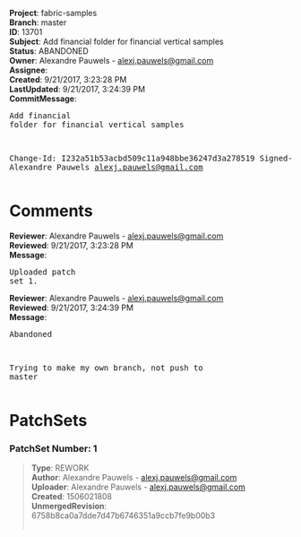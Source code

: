<strong>Project</strong>: fabric-samples<br><strong>Branch</strong>: master<br><strong>ID</strong>: 13701<br><strong>Subject</strong>: Add financial folder for financial vertical samples<br><strong>Status</strong>: ABANDONED<br><strong>Owner</strong>: Alexandre Pauwels - alexj.pauwels@gmail.com<br><strong>Assignee</strong>:<br><strong>Created</strong>: 9/21/2017, 3:23:28 PM<br><strong>LastUpdated</strong>: 9/21/2017, 3:24:39 PM<br><strong>CommitMessage</strong>:<br><pre>Add financial folder for financial vertical samples

Change-Id: I232a51b53acbd509c11a948bbe36247d3a278519
Signed-off-by: Alexandre Pauwels <alexj.pauwels@gmail.com>
</pre><h1>Comments</h1><strong>Reviewer</strong>: Alexandre Pauwels - alexj.pauwels@gmail.com<br><strong>Reviewed</strong>: 9/21/2017, 3:23:28 PM<br><strong>Message</strong>: <pre>Uploaded patch set 1.</pre><strong>Reviewer</strong>: Alexandre Pauwels - alexj.pauwels@gmail.com<br><strong>Reviewed</strong>: 9/21/2017, 3:24:39 PM<br><strong>Message</strong>: <pre>Abandoned

Trying to make my own branch, not push to master</pre><h1>PatchSets</h1><h3>PatchSet Number: 1</h3><blockquote><strong>Type</strong>: REWORK<br><strong>Author</strong>: Alexandre Pauwels - alexj.pauwels@gmail.com<br><strong>Uploader</strong>: Alexandre Pauwels - alexj.pauwels@gmail.com<br><strong>Created</strong>: 1506021808<br><strong>UnmergedRevision</strong>: 6758b8ca0a7dde7d47b6746351a9ccb7fe9b00b3<br><br></blockquote>